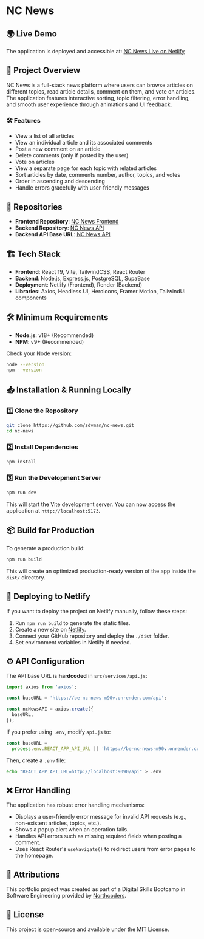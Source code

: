 # NC News

## 🌍 Live Demo

The application is deployed and accessible at:
[NC News Live on Netlify](https://nc-news-zdvman.netlify.app/)

## 📖 Project Overview

NC News is a full-stack news platform where users can browse articles on different topics, read article details, comment on them, and vote on articles. The application features interactive sorting, topic filtering, error handling, and smooth user experience through animations and UI feedback.

### 🛠 Features

- View a list of all articles
- View an individual article and its associated comments
- Post a new comment on an article
- Delete comments (only if posted by the user)
- Vote on articles
- View a separate page for each topic with related articles
- Sort articles by date, comments number, author, topics, and votes
- Order in ascending and descending
- Handle errors gracefully with user-friendly messages

## 🚀 Repositories

- **Frontend Repository**: [NC News Frontend](https://github.com/zdvman/nc-news)
- **Backend Repository**: [NC News API](https://github.com/zdvman/be-nc-news)
- **Backend API Base URL**: [NC News API](https://be-nc-news-m90v.onrender.com/api)

## 🏗 Tech Stack

- **Frontend**: React 19, Vite, TailwindCSS, React Router
- **Backend**: Node.js, Express.js, PostgreSQL, SupaBase
- **Deployment**: Netlify (Frontend), Render (Backend)
- **Libraries**: Axios, Headless UI, Heroicons, Framer Motion, TailwindUI components

## 🛠 Minimum Requirements

- **Node.js**: v18+ (Recommended)
- **NPM**: v9+ (Recommended)

Check your Node version:

```sh
node --version
npm --version
```

## 📥 Installation & Running Locally

### 1️⃣ Clone the Repository

```sh
git clone https://github.com/zdvman/nc-news.git
cd nc-news
```

### 2️⃣ Install Dependencies

```sh
npm install
```

### 3️⃣ Run the Development Server

```sh
npm run dev
```

This will start the Vite development server. You can now access the application at `http://localhost:5173`.

## 📦 Build for Production

To generate a production build:

```sh
npm run build
```

This will create an optimized production-ready version of the app inside the `dist/` directory.

## 🚀 Deploying to Netlify

If you want to deploy the project on Netlify manually, follow these steps:

1. Run `npm run build` to generate the static files.
2. Create a new site on [Netlify](https://www.netlify.com/).
3. Connect your GitHub repository and deploy the `./dist` folder.
4. Set environment variables in Netlify if needed.

## ⚙️ API Configuration

The API base URL is **hardcoded** in `src/services/api.js`:

```js
import axios from 'axios';

const baseURL = 'https://be-nc-news-m90v.onrender.com/api';

const ncNewsAPI = axios.create({
  baseURL,
});
```

If you prefer using `.env`, modify `api.js` to:

```js
const baseURL =
  process.env.REACT_APP_API_URL || 'https://be-nc-news-m90v.onrender.com/api';
```

Then, create a `.env` file:

```sh
echo "REACT_APP_API_URL=http://localhost:9090/api" > .env
```

## ❌ Error Handling

The application has robust error handling mechanisms:

- Displays a user-friendly error message for invalid API requests (e.g., non-existent articles, topics, etc.).
- Shows a popup alert when an operation fails.
- Handles API errors such as missing required fields when posting a comment.
- Uses React Router's `useNavigate()` to redirect users from error pages to the homepage.

## 📝 Attributions

This portfolio project was created as part of a Digital Skills Bootcamp in Software Engineering provided by [Northcoders](https://northcoders.com/).

## 📜 License

This project is open-source and available under the MIT License.
